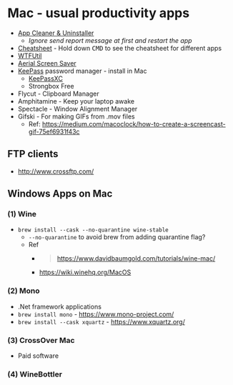 # Mac - usual productivity apps

* [App Cleaner & Uninstaller](https://nektony.com/mac-app-cleaner)
  * _Ignore send report message at first and restart the app_
* [Cheatsheet](https://mediaatelier.com/CheatSheet/) - Hold down <kbd>CMD</kbd> to see the cheatsheet for different apps
* [WTFUtil](https://wtfutil.com/)
* [Aerial Screen Saver](https://github.com/JohnCoates/Aerial)
* [KeePass](https://keepass.info/download/p_macosx/index.html) password manager - install in Mac
  * [KeePassXC](https://keepassxc.org/download/#mac)
  * Strongbox Free
* Flycut - Clipboard Manager
* Amphitamine - Keep your laptop awake
* Spectacle - Window Alignment Manager
* Gifski - For making GIFs from .mov files
  * Ref: https://medium.com/macoclock/how-to-create-a-screencast-gif-75ef6931f43c 

## FTP clients

* http://www.crossftp.com/

## Windows Apps on Mac

### (1) Wine 
* `brew install --cask --no-quarantine wine-stable`
  * `--no-quarantine` to avoid brew from adding quarantine flag?
  * Ref
    * > https://www.davidbaumgold.com/tutorials/wine-mac/
    * https://wiki.winehq.org/MacOS

### (2) Mono
* .Net framework applications
* `brew install mono` - https://www.mono-project.com/
* `brew install --cask xquartz` - https://www.xquartz.org/

### (3) CrossOver Mac
* Paid software

### (4) WineBottler
